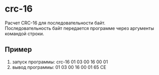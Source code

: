 # crc-16
Расчет CRC-16 для последовательности байт.<br>
Последовательность байт передается программе через аргументы командой строки.<br>
## Пример
1. запуск программы: crc-16 01 03 00 16 00 01<br>
2. вывод программы: 01 03 00 16 00 01 65 CE
